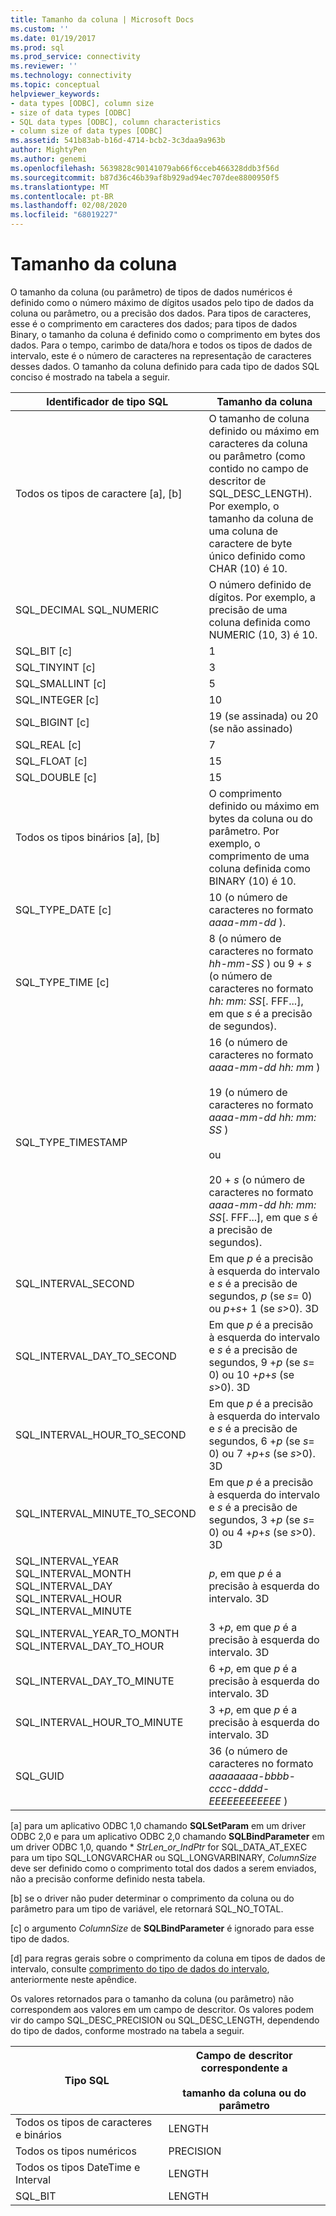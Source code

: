 ```yaml
---
title: Tamanho da coluna | Microsoft Docs
ms.custom: ''
ms.date: 01/19/2017
ms.prod: sql
ms.prod_service: connectivity
ms.reviewer: ''
ms.technology: connectivity
ms.topic: conceptual
helpviewer_keywords:
- data types [ODBC], column size
- size of data types [ODBC]
- SQL data types [ODBC], column characteristics
- column size of data types [ODBC]
ms.assetid: 541b83ab-b16d-4714-bcb2-3c3daa9a963b
author: MightyPen
ms.author: genemi
ms.openlocfilehash: 5639828c90141079ab66f6cceb466328ddb3f56d
ms.sourcegitcommit: b87d36c46b39af8b929ad94ec707dee8800950f5
ms.translationtype: MT
ms.contentlocale: pt-BR
ms.lasthandoff: 02/08/2020
ms.locfileid: "68019227"
---
```

# <a name="column-size"></a>Tamanho da coluna
O tamanho da coluna (ou parâmetro) de tipos de dados numéricos é definido como o número máximo de dígitos usados pelo tipo de dados da coluna ou parâmetro, ou a precisão dos dados. Para tipos de caracteres, esse é o comprimento em caracteres dos dados; para tipos de dados Binary, o tamanho da coluna é definido como o comprimento em bytes dos dados. Para o tempo, carimbo de data/hora e todos os tipos de dados de intervalo, este é o número de caracteres na representação de caracteres desses dados. O tamanho da coluna definido para cada tipo de dados SQL conciso é mostrado na tabela a seguir.  
  
|Identificador de tipo SQL|Tamanho da coluna|  
|-------------------------|-----------------|  
|Todos os tipos de caractere [a], [b]|O tamanho de coluna definido ou máximo em caracteres da coluna ou parâmetro (como contido no campo de descritor de SQL_DESC_LENGTH). Por exemplo, o tamanho da coluna de uma coluna de caractere de byte único definido como CHAR (10) é 10.|  
|SQL_DECIMAL SQL_NUMERIC|O número definido de dígitos. Por exemplo, a precisão de uma coluna definida como NUMERIC (10, 3) é 10.|  
|SQL_BIT [c]|1|  
|SQL_TINYINT [c]|3|  
|SQL_SMALLINT [c]|5|  
|SQL_INTEGER [c]|10|  
|SQL_BIGINT [c]|19 (se assinada) ou 20 (se não assinado)|  
|SQL_REAL [c]|7|  
|SQL_FLOAT [c]|15|  
|SQL_DOUBLE [c]|15|  
|Todos os tipos binários [a], [b]|O comprimento definido ou máximo em bytes da coluna ou do parâmetro. Por exemplo, o comprimento de uma coluna definida como BINARY (10) é 10.|  
|SQL_TYPE_DATE [c]|10 (o número de caracteres no formato *aaaa-mm-dd* ).|  
|SQL_TYPE_TIME [c]|8 (o número de caracteres no formato *hh-mm-SS* ) ou 9 + *s* (o número de caracteres no formato *hh: mm: SS*[. FFF...], em que *s* é a precisão de segundos).|  
|SQL_TYPE_TIMESTAMP|16 (o número de caracteres no formato *aaaa-mm-dd hh: mm* )<br /><br /> 19 (o número de caracteres no formato *aaaa-mm-dd* *hh: mm: SS* )<br /><br /> ou<br /><br /> 20 + *s* (o número de caracteres no formato *aaaa-mm-dd hh: mm: SS*[. FFF...], em que *s* é a precisão de segundos).|  
|SQL_INTERVAL_SECOND|Em que *p* é a precisão à esquerda do intervalo e *s* é a precisão de segundos, *p* (se *s*= 0) ou *p*+*s*+ 1 (se *s*>0). 3D|  
|SQL_INTERVAL_DAY_TO_SECOND|Em que *p* é a precisão à esquerda do intervalo e *s* é a precisão de segundos, 9 +*p* (se *s*= 0) ou 10 +*p*+*s* (se *s*>0). 3D|  
|SQL_INTERVAL_HOUR_TO_SECOND|Em que *p* é a precisão à esquerda do intervalo e *s* é a precisão de segundos, 6 +*p* (se *s*= 0) ou 7 +*p*+*s* (se *s*>0). 3D|  
|SQL_INTERVAL_MINUTE_TO_SECOND|Em que *p* é a precisão à esquerda do intervalo e *s* é a precisão de segundos, 3 +*p* (se *s*= 0) ou 4 +*p*+*s* (se *s*>0). 3D|  
|SQL_INTERVAL_YEAR SQL_INTERVAL_MONTH SQL_INTERVAL_DAY SQL_INTERVAL_HOUR SQL_INTERVAL_MINUTE|*p*, em que *p* é a precisão à esquerda do intervalo. 3D|  
|SQL_INTERVAL_YEAR_TO_MONTH SQL_INTERVAL_DAY_TO_HOUR|3 +*p*, em que *p* é a precisão à esquerda do intervalo. 3D|  
|SQL_INTERVAL_DAY_TO_MINUTE|6 +*p*, em que *p* é a precisão à esquerda do intervalo. 3D|  
|SQL_INTERVAL_HOUR_TO_MINUTE|3 +*p*, em que *p* é a precisão à esquerda do intervalo. 3D|  
|SQL_GUID|36 (o número de caracteres no formato *aaaaaaaa-bbbb-cccc-dddd-EEEEEEEEEEEE* )|  
  
 [a] para um aplicativo ODBC 1,0 chamando **SQLSetParam** em um driver ODBC 2,0 e para um aplicativo ODBC 2,0 chamando **SQLBindParameter** em um driver ODBC 1,0, quando \* *StrLen_or_IndPtr* for SQL_DATA_AT_EXEC para um tipo SQL_LONGVARCHAR ou SQL_LONGVARBINARY, *ColumnSize* deve ser definido como o comprimento total dos dados a serem enviados, não a precisão conforme definido nesta tabela.  
  
 [b] se o driver não puder determinar o comprimento da coluna ou do parâmetro para um tipo de variável, ele retornará SQL_NO_TOTAL.  
  
 [c] o argumento *ColumnSize* de **SQLBindParameter** é ignorado para esse tipo de dados.  
  
 [d] para regras gerais sobre o comprimento da coluna em tipos de dados de intervalo, consulte [comprimento do tipo de dados do intervalo](../../../odbc/reference/appendixes/interval-data-type-length.md), anteriormente neste apêndice.  
  
 Os valores retornados para o tamanho da coluna (ou parâmetro) não correspondem aos valores em um campo de descritor. Os valores podem vir do campo SQL_DESC_PRECISION ou SQL_DESC_LENGTH, dependendo do tipo de dados, conforme mostrado na tabela a seguir.  
  
|Tipo SQL|Campo de descritor correspondente a<br /><br /> tamanho da coluna ou do parâmetro|  
|--------------|--------------------------------------------------------------------|  
|Todos os tipos de caracteres e binários|LENGTH|  
|Todos os tipos numéricos|PRECISION|  
|Todos os tipos DateTime e Interval|LENGTH|  
|SQL_BIT|LENGTH|
